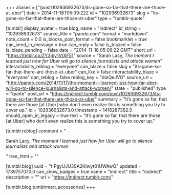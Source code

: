 +++
aliases = ["/post/102936932673/its-gone-so-far-that-there-are-those-at-uber"]
date = 2014-11-18T05:09:22Z
id = "102936932673"
slug = "its-gone-so-far-that-there-are-those-at-uber"
type = "tumblr-quote"

[tumblr]
display_avatar = true
blog_name = "indirect"
id_string = "102936932673"
source_title = "pando.com"
format = "markdown"
note_count = 0.0
is_blocks_post_format = false
bookmarklet = true
can_send_in_message = true
can_reply = false
is_blazed = false
is_blaze_pending = false
date = "2014-11-18 05:09:22 GMT"
short_url = "https://tmblr.co/ZY3jby1VtXF51"
source = "Sarah Lacy, <i>The moment I learned just how far Uber will go to silence journalists and attack women</i>"
interactability_reblog = "everyone"
can_blaze = false
slug = "its-gone-so-far-that-there-are-those-at-uber"
can_like = false
interactability_blaze = "everyone"
can_reblog = false
reblog_key = "dolQeJVG"
source_url = "http://pando.com/2014/11/17/the-moment-i-learned-just-how-far-uber-will-go-to-silence-journalists-and-attack-women/"
state = "published"
type = "quote"
post_url = "https://indirect.tumblr.com/post/102936932673/its-gone-so-far-that-there-are-those-at-uber"
summary = "It’s gone so far, that there are those [at Uber] who don’t even realize this is something you try to cover up."
id = 102936932673.0
timestamp = 1416287362.0
should_open_in_legacy = true
text = "It’s gone so far, that there are those [at Uber] who don’t even realize this is something you try to cover up."

[tumblr.reblog]
comment = "<p>Sarah Lacy, <i>The moment I learned just how far Uber will go to silence journalists and attack women</i></p>"
tree_html = ""

[tumblr.blog]
uuid = "t:PgyUJU3SA2Klwyt81UWAwQ"
updated = 1739757070.0
can_show_badges = true
name = "indirect"
title = "indirect"
description = ""
url = "https://indirect.tumblr.com/"

[tumblr.blog.tumblrmart_accessories]
+++
